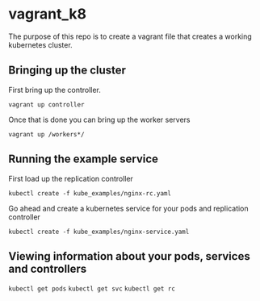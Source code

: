 # vagrant_k8

The purpose of this repo is to create a vagrant file that creates a working
kubernetes cluster.

## Bringing up the cluster

First bring up the controller.

```vagrant up controller```

Once that is done you can bring up the worker servers

```vagrant up /workers*/```

## Running the example service

First load up the replication controller

```kubectl create -f kube_examples/nginx-rc.yaml```

Go ahead and create a kubernetes service for your pods and replication controller

```kubectl create -f kube_examples/nginx-service.yaml```

## Viewing information about your pods, services and controllers

```kubectl get pods```
```kubectl get svc```
```kubectl get rc```

